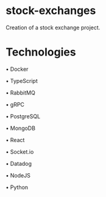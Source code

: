 # stock-exchanges
Creation of a stock exchange project.


# Technologies
• Docker 

• TypeScript

• RabbitMQ

• gRPC

• PostgreSQL

• MongoDB

• React

• Socket.io

• Datadog

• NodeJS

• Python

